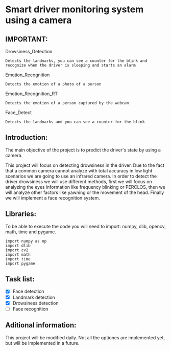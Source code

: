# Smart driver monitoring system using a camera
## IMPORTANT:

Drowsiness_Detection
```
Detects the landmarks, you can see a counter for the blink and recognize when the driver is sleeping and starts an alarm
```
Emotion_Recognition
```
Detects the emotion of a photo of a person
```
Emotion_Recognition_RT
```
Detects the emotion of a person captured by the webcam
```
Face_Detect
```
Detects the landmarks and you can see a counter for the blink
```

## Introduction:
The main objective of the project is to predict the driver's state by using a camera. 

This project will focus on detecting drowsiness in the driver. Due to the fact that a common camera cannot analyze with total accuracy in low light scenarios we are going to use an infrared camera. In order to detect the driver drowsiness we will use different methods, first we will focus on analyzing the eyes information like frequency blinking or PERCLOS, then we will analyze other factors like yawning or the movement of the head. Finally we will implement a face recognition system.

## Libraries:
To be able to execute the code you will need to import: numpy, dlib, opencv, math, time and pygame. 
```
import numpy as np
import dlib
import cv2
import math
import time
import pygame
```
## Task list:
- [x] Face detection
- [x] Landmark detection
- [x] Drowsiness detection
- [ ] Face recognition

## Aditional information:
This project will be modified daily. Not all the optiones are implemented yet, but will be implemented in a future.


